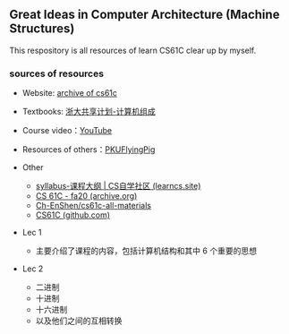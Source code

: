 ## Great Ideas in Computer Architecture (Machine Structures)
This respository is all resources of learn CS61C clear up by myself.
### sources of resources

- Website: [archive of cs61c](https://inst.eecs.berkeley.edu/~cs61c/archives.html)
- Textbooks: [浙大共享计划-计算机组成](https://qsctech.github.io/zju-icicles/%E8%AE%A1%E7%AE%97%E6%9C%BA%E7%BB%84%E6%88%90/)
- Course video：[YouTube](https://www.youtube.com/playlist?list=PL0j-r-omG7i0-mnsxN5T4UcVS1Di0isqf)
- Resources of others：[PKUFlyingPig](https://github.com/PKUFlyingPig/CS61C-summer20)
- Other
	- [syllabus-课程大纲 | CS自学社区 (learncs.site)](https://www.learncs.site/docs/curriculum-resource/cs61c/syllabus)
	- [CS 61C - fa20 (archive.org)](https://web.archive.org/web/20240423100311/https://inst.eecs.berkeley.edu/~cs61c/fa20/)
	- [Ch-EnShen/cs61c-all-materials](https://github.com/Ch-EnShen/cs61c-all-materials)
	- [CS61C (github.com)](https://github.com/61c-teach)

- Lec 1
	- 主要介绍了课程的内容，包括计算机结构和其中 6 个重要的思想
- Lec 2
	- 二进制
	- 十进制
	- 十六进制
	- 以及他们之间的互相转换